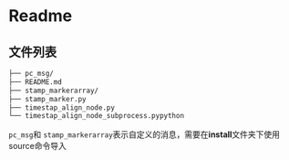 # Readme

## 文件列表

```bash
├── pc_msg/
├── README.md
├── stamp_markerarray/
├── stamp_marker.py
├── timestap_align_node.py
└── timestap_align_node_subprocess.pypython
```

`pc_msg`和 `stamp_markerarray`表示自定义的消息，需要在**install**文件夹下使用source命令导入
